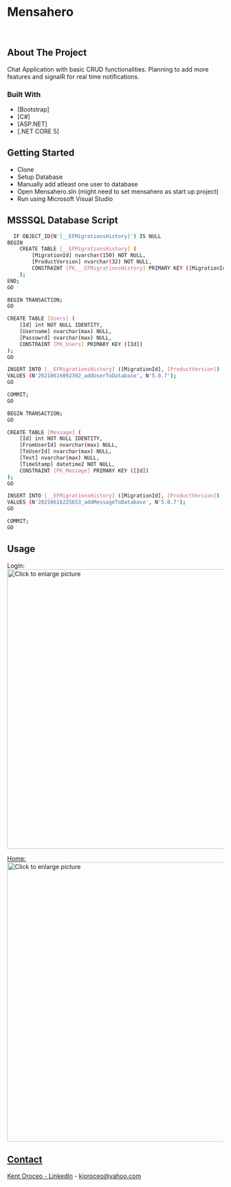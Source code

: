 # Mensahero

<!-- PROJECT LOGO -->
<br />
<p align="center">
  
<!-- ABOUT THE PROJECT -->
## About The Project

  Chat Application with basic CRUD functionalities. Planning to add more features and signalR for real time notifications.

### Built With

* [Bootstrap]
* [C#]
* [ASP.NET]
* [.NET CORE 5]

<!-- GETTING STARTED -->
## Getting Started

* Clone
* Setup Database 
* Manually add atleast one user to database
* Open Mensahero.sln (might need to set mensahero as start up project)
* Run using Microsoft Visual Studio


<!-- SQL DATABASE CREATE -->
## MSSSQL Database Script
 
```sh
  IF OBJECT_ID(N'[__EFMigrationsHistory]') IS NULL
BEGIN
    CREATE TABLE [__EFMigrationsHistory] (
        [MigrationId] nvarchar(150) NOT NULL,
        [ProductVersion] nvarchar(32) NOT NULL,
        CONSTRAINT [PK___EFMigrationsHistory] PRIMARY KEY ([MigrationId])
    );
END;
GO

BEGIN TRANSACTION;
GO

CREATE TABLE [Users] (
    [Id] int NOT NULL IDENTITY,
    [Username] nvarchar(max) NULL,
    [Passowrd] nvarchar(max) NULL,
    CONSTRAINT [PK_Users] PRIMARY KEY ([Id])
);
GO

INSERT INTO [__EFMigrationsHistory] ([MigrationId], [ProductVersion])
VALUES (N'20210616092302_addUserToDatabase', N'5.0.7');
GO

COMMIT;
GO

BEGIN TRANSACTION;
GO

CREATE TABLE [Message] (
    [Id] int NOT NULL IDENTITY,
    [FromUserId] nvarchar(max) NULL,
    [ToUserId] nvarchar(max) NULL,
    [Text] nvarchar(max) NULL,
    [TimeStamp] datetime2 NOT NULL,
    CONSTRAINT [PK_Message] PRIMARY KEY ([Id])
);
GO

INSERT INTO [__EFMigrationsHistory] ([MigrationId], [ProductVersion])
VALUES (N'20210616225653_addMessageToDatabase', N'5.0.7');
GO

COMMIT;
GO


  ```

  <!-- USAGE EXAMPLES -->
## Usage

Login:
<a href="https://drive.google.com/uc?export=view&id=1QBCsYJg2wpDYEMe4sUV0vgdWszVjCAVK"><img src="https://drive.google.com/uc?export=view&id=1QBCsYJg2wpDYEMe4sUV0vgdWszVjCAVK" style="width: 650px; max-width: 100%; height: auto" title="Click to enlarge picture" />


Home:
<a href="https://drive.google.com/uc?export=view&id=1clwSz-p0QRvgZAEWpZ7U6w9J8AAOpcRf"><img src="https://drive.google.com/uc?export=view&id=1clwSz-p0QRvgZAEWpZ7U6w9J8AAOpcRf" style="width: 650px; max-width: 100%; height: auto" title="Click to enlarge picture" />




<!-- CONTACT -->
## Contact

Kent Oroceo - [LinkedIn](https://www.linkedin.com/in/kentoroceo/) - kjoroceo@yahoo.com
